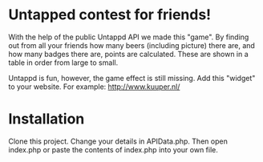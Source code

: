 # Untapped contest for friends!

With the help of the public Untappd API we made this "game". 
By finding out from all your friends how many beers (including picture) there are, and how many badges there are, points are calculated. These are shown in a table in order from large to small. 

Untappd is fun, however, the game effect is still missing. Add this "widget" to your website. For example: http://www.kuuper.nl/

# Installation
Clone this project. Change your details in APIData.php. Then open index.php or paste the contents of index.php into your own file. 


